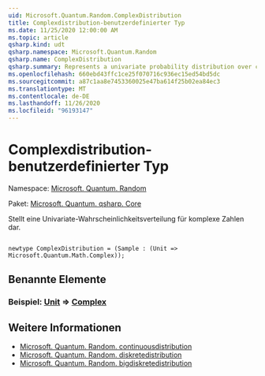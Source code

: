 ```yaml
---
uid: Microsoft.Quantum.Random.ComplexDistribution
title: Complexdistribution-benutzerdefinierter Typ
ms.date: 11/25/2020 12:00:00 AM
ms.topic: article
qsharp.kind: udt
qsharp.namespace: Microsoft.Quantum.Random
qsharp.name: ComplexDistribution
qsharp.summary: Represents a univariate probability distribution over complex numbers.
ms.openlocfilehash: 660ebd43ffc1ce25f070716c936ec15ed54bd5dc
ms.sourcegitcommit: a87c1aa8e7453360025e47ba614f25b02ea84ec3
ms.translationtype: MT
ms.contentlocale: de-DE
ms.lasthandoff: 11/26/2020
ms.locfileid: "96193147"
---
```

# <a name="complexdistribution-user-defined-type"></a>Complexdistribution-benutzerdefinierter Typ

Namespace: [Microsoft. Quantum. Random](xref:Microsoft.Quantum.Random)

Paket: [Microsoft. Quantum. qsharp. Core](https://nuget.org/packages/Microsoft.Quantum.QSharp.Core)


Stellt eine Univariate-Wahrscheinlichkeitsverteilung für komplexe Zahlen dar.

```qsharp

newtype ComplexDistribution = (Sample : (Unit => Microsoft.Quantum.Math.Complex));
```



## <a name="named-items"></a>Benannte Elemente

### <a name="sample--unit--complex"></a>Beispiel: [Unit](xref:microsoft.quantum.lang-ref.unit) => [Complex](xref:Microsoft.Quantum.Math.Complex) 



## <a name="see-also"></a>Weitere Informationen

- [Microsoft. Quantum. Random. continuousdistribution](xref:Microsoft.Quantum.Random.ContinuousDistribution)
- [Microsoft. Quantum. Random. diskretedistribution](xref:Microsoft.Quantum.Random.DiscreteDistribution)
- [Microsoft. Quantum. Random. bigdiskretedistribution](xref:Microsoft.Quantum.Random.BigDiscreteDistribution)
